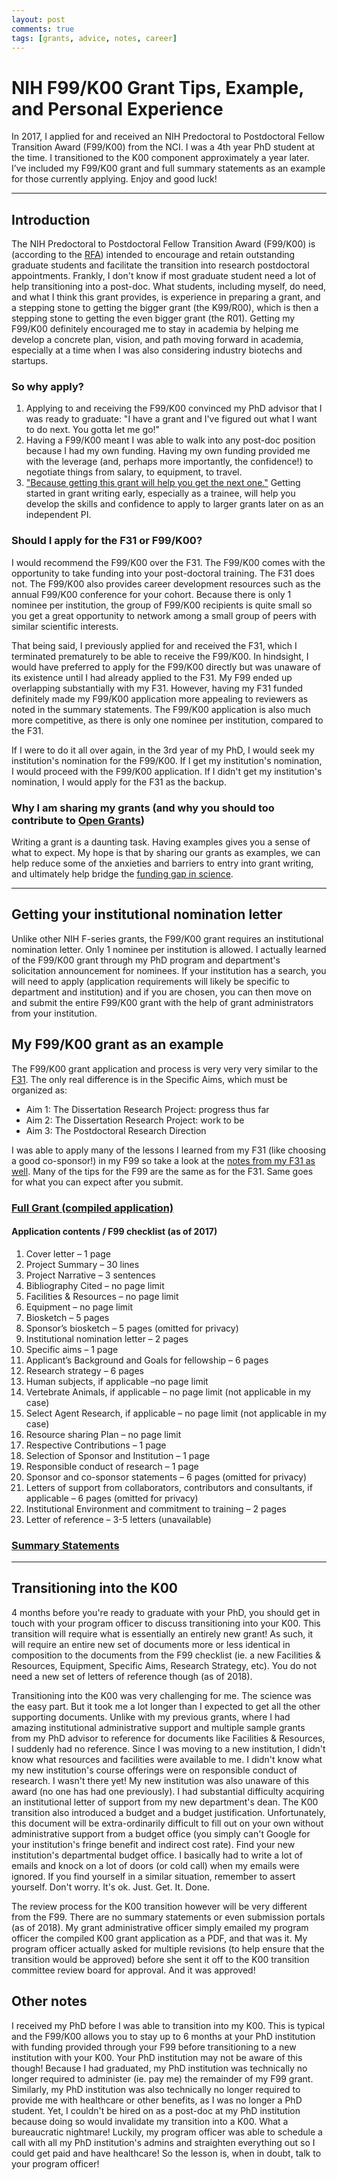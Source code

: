 ```yaml
---
layout: post
comments: true
tags: [grants, advice, notes, career]
---
```


# NIH F99/K00 Grant Tips, Example, and Personal Experience

In 2017, I applied for and received an NIH Predoctoral to Postdoctoral Fellow Transition Award (F99/K00) from the NCI. I was a 4th year PhD student at the time. I transitioned to the K00 component approximately a year later. I’ve included my F99/K00 grant and full summary statements as an example for those currently applying. Enjoy and good luck!

---

## Introduction

The NIH Predoctoral to Postdoctoral Fellow Transition Award (F99/K00) is (according to the [RFA](https://grants.nih.gov/grants/guide/rfa-files/RFA-CA-19-002.html)) intended to encourage and retain outstanding graduate students and facilitate the transition into research postdoctoral appointments. Frankly, I don't know if most graduate student need a lot of help transitioning into a post-doc. What students, including myself, do need, and what I think this grant provides, is experience in preparing a grant, and a stepping stone to getting the bigger grant (the K99/R00), which is then a stepping stone to getting the even bigger grant (the R01). Getting my F99/K00 definitely encouraged me to stay in academia by helping me develop a concrete plan, vision, and path moving forward in academia, especially at a time when I was also considering industry biotechs and startups. 

### So why apply?

1. Applying to and receiving the F99/K00 convinced my PhD advisor that I was ready to graduate: "I have a grant and I've figured out what I want to do next. You gotta let me go!"
2. Having a F99/K00 meant I was able to walk into any post-doc position because I had my own funding. Having my own funding provided me with the leverage (and, perhaps more importantly, the confidence!) to negotiate things from salary, to equipment, to travel.
3. ["Because getting this grant will help you get the next one."](https://jef.works/blog/2017/10/19/NIH-F-series-grant-tips-and-example/) Getting started in grant writing early, especially as a trainee, will help you develop the skills and confidence to apply to larger grants later on as an independent PI. 

### Should I apply for the F31 or F99/K00?

I would recommend the F99/K00 over the F31. The F99/K00 comes with the opportunity to take funding into your post-doctoral training. The F31 does not. The F99/K00 also provides career development resources such as the annual F99/K00 conference for your cohort. Because there is only 1 nominee per institution, the group of F99/K00 recipients is quite small so you get a great opportunity to network among a small group of peers with similar scientific interests.

That being said, I previously applied for and received the F31, which I terminated prematurely to be able to receive the F99/K00. In hindsight, I would have preferred to apply for the F99/K00 directly but was unaware of its existence until I had already applied to the F31. My F99 ended up overlapping substantially with my F31. However, having my F31 funded definitely made my F99/K00 application more appealing to reviewers as noted in the summary statements. The F99/K00 application is also much more competitive, as there is only one nominee per institution, compared to the F31. 

If I were to do it all over again, in the 3rd year of my PhD, I would seek my institution's nomination for the F99/K00. If I get my institution's nomination, I would proceed with the F99/K00 application. If I didn't get my institution's nomination, I would apply for the F31 as the backup. 

### Why I am sharing my grants (and why you should too contribute to [Open Grants](https://www.ogrants.org/))

Writing a grant is a daunting task. Having examples gives you a sense of what to expect. My hope is that by sharing our grants as examples, we can help reduce some of the anxieties and barriers to entry into grant writing, and ultimately help bridge the [funding gap in science](https://www.thelancet.com/journals/lancet/article/PIIS0140-6736(18)30950-4/fulltext). 

---

## Getting your institutional nomination letter

Unlike other NIH F-series grants, the F99/K00 grant requires an institutional nomination letter. Only 1 nominee per institution is allowed. I actually learned of the F99/K00 grant through my PhD program and department's solicitation announcement for nominees. If your institution has a search, you will need to apply (application requirements will likely be specific to department and institution) and if you are chosen, you can then move on and submit the entire F99/K00 grant with the help of grant administrators from your institution. 

## My F99/K00 grant as an example

The F99/K00 grant application and process is very very very similar to the [F31](https://grants.nih.gov/grants/guide/pa-files/PA-18-671.html). The only real difference is in the Specific Aims, which must be organized as:  
- Aim 1: The Dissertation Research Project: progress thus far  
- Aim 2: The Dissertation Research Project: work to be  
- Aim 3: The Postdoctoral Research Direction  

I was able to apply many of the lessons I learned from my F31 (like choosing a good co-sponsor!) in my F99 so take a look at the [notes from my F31 as well](https://jef.works/blog/2017/10/19/NIH-F-series-grant-tips-and-example/). Many of the tips for the F99 are the same as for the F31. Same goes for what you can expect after you submit. 

### [Full Grant (compiled application)](https://jef.works/assets/docs/f99/Fan_F99_K00_redacted.pdf)

#### Application contents / F99 checklist (as of 2017)

1.	Cover letter – 1 page
2.	Project Summary – 30 lines
3.	Project Narrative – 3 sentences
4.	Bibliography Cited – no page limit
5.	Facilities & Resources – no page limit
6.	Equipment – no page limit
7.	Biosketch – 5 pages
8.	Sponsor’s biosketch – 5 pages (omitted for privacy)
9.	Institutional nomination letter – 2 pages
10.	Specific aims – 1 page
11.	Applicant’s Background and Goals for fellowship – 6 pages
12.	Research strategy – 6 pages
13.	Human subjects, if applicable –no page limit
14.	Vertebrate Animals, if applicable – no page limit (not applicable in my case)
15.	Select Agent Research, if applicable – no page limit (not applicable in my case)
16.	Resource sharing Plan – no page limit
17.	Respective Contributions – 1 page
18.	Selection of Sponsor and Institution – 1 page
19.	Responsible conduct of research – 1 page
20.	Sponsor and co-sponsor statements – 6 pages (omitted for privacy)
21.	Letters of support from collaborators, contributors and consultants, if applicable – 6 pages (omitted for privacy)
22.	Institutional Environment and commitment to training – 2 pages
23.	Letter of reference – 3-5 letters (unavailable)

### [Summary Statements](https://jef.works/assets/docs/f99/1F99CA222750-01.pdf)

---

## Transitioning into the K00

4 months before you're ready to graduate with your PhD, you should get in touch with your program officer to discuss transitioning into your K00. This transition will require what is essentially an entirely new grant! As such, it will require an entire new set of documents more or less identical in composition to the documents from the F99 checklist (ie. a new Facilities & Resources, Equipment, Specific Aims, Research Strategy, etc). You do not need a new set of letters of reference though (as of 2018). 

Transitioning into the K00 was very challenging for me. The science was the easy part. But it took me a lot longer than I expected to get all the other supporting documents. Unlike with my previous grants, where I had amazing institutional administrative support and multiple sample grants from my PhD advisor to reference for documents like Facilities & Resources, I suddenly had no reference. Since I was moving to a new institution, I didn't know what resources and facilities were available to me. I didn't know what my new institution's course offerings were on responsible conduct of research. I wasn't there yet! My new institution was also unaware of this award (no one has had one previously). I had substantial difficulty acquiring an institutional letter of support from my new department's dean. The K00 transition also introduced a budget and a budget justification. Unfortunately, this document will be extra-ordinarily difficult to fill out on your own without administrative support from a budget office (you simply can't Google for your institution's fringe benefit and indirect cost rate). Find your new institution's departmental budget office. I basically had to write a lot of emails and knock on a lot of doors (or cold call) when my emails were ignored. If you find yourself in a similar situation, remember to assert yourself. Don't worry. It's ok. Just. Get. It. Done. 

The review process for the K00 transition however will be very different from the F99. There are no summary statements or even submission portals (as of 2018). My grant administrative officer simply emailed my program officer the compiled K00 grant application as a PDF, and that was it. My program officer actually asked for multiple revisions (to help ensure that the transition would be approved) before she sent it off to the K00 transition committee review board for approval. And it was approved!

## Other notes

I received my PhD before I was able to transition into my K00. This is typical and the F99/K00 allows you to stay up to 6 months at your PhD institution with funding provided through your F99 before transitioning to a new institution with your K00. Your PhD institution may not be aware of this though! Because I had graduated, my PhD institution was technically no longer required to administer (ie. pay me) the remainder of my F99 grant. Similarly, my PhD institution was also technically no longer required to provide me with healthcare or other benefits, as I was no longer a PhD student. Yet, I couldn't be hired on as a post-doc at my PhD institution because doing so would invalidate my transition into a K00. What a bureaucratic nightmare! Luckily, my program officer was able to schedule a call with all my PhD institution's admins and straighten everything out so I could get paid and have healthcare! So the lesson is, when in doubt, talk to your program officer!
